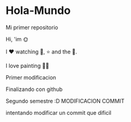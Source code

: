 # Hola-Mundo

Mi primer repositorio

Hi, 'im 🌞

I ❤️ watching 🎥, ⭐ and the 🌙.

I love painting 🧑‍🎨

Primer modificacion 

Finalizando con github

Segundo semestre :D 
MODIFICACION COMMIT

intentando modificar un commit que dificil
